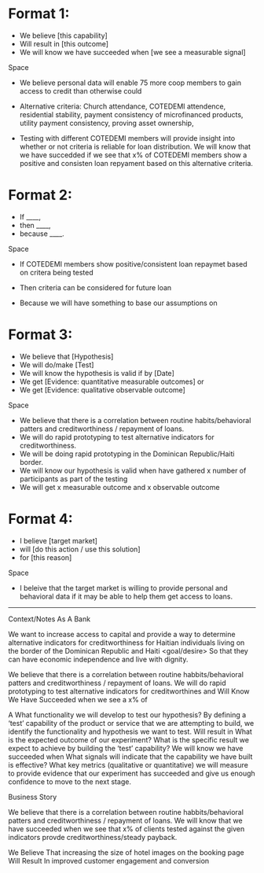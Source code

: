 # Format 1:

* We believe [this capability]  
* Will result in [this outcome]
* We will know we have succeeded when [we see a measurable signal]

Space

* We believe personal data will enable 75 more coop members to gain access to credit than otherwise could 

* Alternative criteria: Church attendance, COTEDEMI attendence, residential stability, payment consistency of microfinanced products, utility payment consistency, proving asset ownership,

* Testing with different COTEDEMI members will provide insight into whether or not criteria is reliable for loan distribution. We will know that we have succedded if we see that x% of COTEDEMI members show a positive and consisten loan repyament based on this alternative criteria.



# Format 2:

* If ____,
* then ____,
* because ____.

Space

* If COTEDEMI members show positive/consistent loan repaymet based on critera being tested

* Then criteria can be considered for future loan 

* Because we will have something to base our assumptions on

# Format 3:

* We believe that [Hypothesis]
* We will do/make [Test]
* We will know the hypothesis is valid if by [Date]
* We get [Evidence: quantitative measurable outcomes] or
* We get [Evidence: qualitative observable outcome]

Space

* We believe that there is a correlation between routine habits/behavioral patters and creditworthiness / repayment of loans. 
* We will do rapid prototyping to test alternative indicators for creditworthiness. 
* We will be doing rapid prototyping in the Dominican Republic/Haiti border.
* We will know our hypothesis is valid when have gathered x number of participants as part of the testing  
* We will get x measurable outcome and x observable outcome


# Format 4:

* I believe [target market]
* will [do this action / use this solution]
* for [this reason]

Space

* I beleive that the target market is willing to provide personal and behavioral data if it may be able to help them get access to loans.


-------
Context/Notes
As A Bank

We want to increase access to capital and provide a way to determine alternative indicators for creditworthiness for Haitian individuals living on the border of the Dominican Republic and Haiti <goal/desire>
So that they can have economic independence and live with dignity. <receive benefit>

We believe that there is a correlation between routine habbits/behavioral patters and creditworthiness / repayment of loans. We will do rapid prototyping to test alternative indicators for creditworthines and Will Know We Have Succeeded when we see a x% of 

A  <this capability>
What functionality we will develop to test our hypothesis? By defining a ‘test’ capability of the product or service that we
are attempting to build, we identify the functionality and hypothesis we want to test.
Will result in <this outcome>
What is the expected outcome of our experiment? What is the specific result we expect to achieve by building the ‘test’
capability?
We will know we have succeeded when <we see a measurable signal>
What signals will indicate that the capability we have built is effective? What key metrics (qualitative or quantitative) we will measure to provide evidence that our experiment has succeeded and give us enough confidence to move to the next stage.

Business Story


We believe that there is a correlation between routine habbits/behavioral patters and creditworthiness / repayment of loans. We will know that we have succeeded when we see that x% of clients tested against the given indicators provde creditworthiness/steady payback. 

We Believe That increasing the size of hotel images on the booking page Will Result In improved customer engagement and conversion



